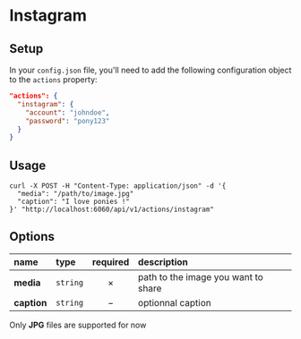 # Instagram

## Setup

In your `config.json` file, you'll need to add the following configuration object to the `actions` property:

```json
"actions": {
  "instagram": {
    "account": "johndoe",
    "password": "pony123"
  }
}
```

## Usage

```cURL
curl -X POST -H "Content-Type: application/json" -d '{
  "media": "/path/to/image.jpg"
  "caption": "I love ponies !"
}' "http://localhost:6060/api/v1/actions/instagram"
```

## Options

|name|type|required|description|
|:---|:---|:---:|:---|
|**media**|`string`|&times;|path to the image you want to share|
|**caption**|`string`|&minus;|optionnal caption|

Only **JPG** files are supported for now
